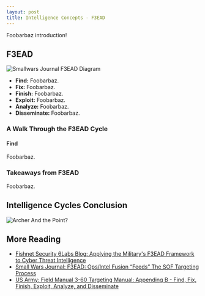 ```yaml
---
layout: post
title: Intelligence Concepts - F3EAD
---
```


Foobarbaz introduction!

## F3EAD

![Smallwars Journal F3EAD Diagram](http://smallwarsjournal.com/sites/default/files/F3.jpg)

- __Find:__ Foobarbaz.
- __Fix:__ Foobarbaz.
- __Finish:__ Foobarbaz.
- __Exploit:__ Foobarbaz.
- __Analyze:__ Foobarbaz.
- __Disseminate:__ Foobarbaz.


### A Walk Through the F3EAD Cycle

#### <i class="fa fa-angle-double-right"></i> Find
Foobarbaz.

### Takeaways from F3EAD

Foobarbaz.

## Intelligence Cycles Conclusion

![Archer And the Point?](http://i.giphy.com/BmX38GoChnxRe.gif)

## More Reading
- [Fishnet Security 6Labs Blog: Applying the Military's F3EAD Framework to Cyber Threat Intelligence ](https://www.fishnetsecurity.com/6labs/blog/applying-militarys-f3ead-framework-cyber-threat-intelligence)
- [Small Wars Journal: F3EAD: Ops/Intel Fusion “Feeds” The SOF Targeting Process](http://smallwarsjournal.com/jrnl/art/f3ead-opsintel-fusion-%E2%80%9Cfeeds%E2%80%9D-the-sof-targeting-process)
- [US Army: Field Manual 3-60 Targeting Manual: Appending B - Find, Fix, Finish, Exploit, Analyze, and Disseminate](https://rdl.train.army.mil/catalog-ws/view/100.ATSC/51F21E40-29DF-4931-8B3C-B4BF112AD9E7-1308750889615/3-60/appb.htm)
